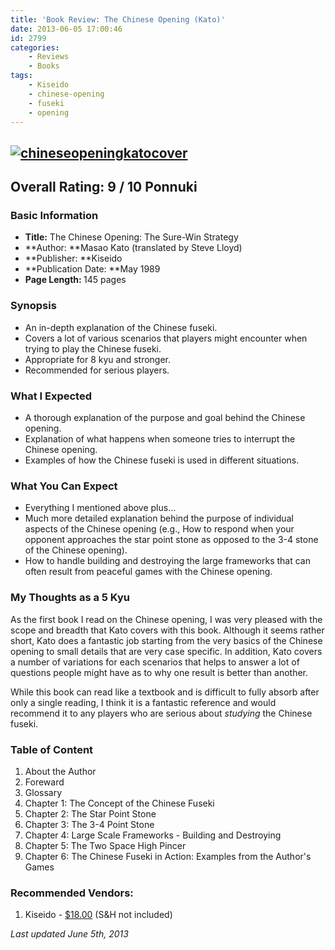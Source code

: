 ```yaml
---
title: 'Book Review: The Chinese Opening (Kato)'
date: 2013-06-05 17:00:46
id: 2799
categories:
	- Reviews
	- Books
tags:
	- Kiseido
	- chinese-opening
	- fuseki
	- opening
---
```


## [![chineseopeningkatocover](http://www.bengozen.com/wp-content/uploads/2013/06/chineseopeningkatocover.jpg)](http://www.bengozen.com/wp-content/uploads/2013/06/chineseopeningkatocover.jpg)

## Overall Rating: 9 / 10 Ponnuki

### Basic Information

*   **Title:** The Chinese Opening: The Sure-Win Strategy
*   **Author: **Masao Kato (translated by Steve Lloyd)
*   **Publisher: **Kiseido
*   **Publication Date: **May 1989
*   **<strong>Page Length:** </strong>145 pages

### Synopsis

*   An in-depth explanation of the Chinese fuseki.
*   Covers a lot of various scenarios that players might encounter when trying to play the Chinese fuseki.
*   Appropriate for 8 kyu and stronger.
*   Recommended for serious players.
<!--more-->

### What I Expected

*   <span style="line-height: 13px;">A thorough explanation of the purpose and goal behind the Chinese opening.</span>
*   Explanation of what happens when someone tries to interrupt the Chinese opening.
*   Examples of how the Chinese fuseki is used in different situations.

### What You Can Expect

*   <span style="line-height: 13px;">Everything I mentioned above plus...</span>
*   Much more detailed explanation behind the purpose of individual aspects of the Chinese opening (e.g., How to respond when your opponent approaches the star point stone as opposed to the 3-4 stone of the Chinese opening).
*   How to handle building and destroying the large frameworks that can often result from peaceful games with the Chinese opening.

### My Thoughts as a 5 Kyu

As the first book I read on the Chinese opening, I was very pleased with the scope and breadth that Kato covers with this book. Although it seems rather short, Kato does a fantastic job starting from the very basics of the Chinese opening to small details that are very case specific. In addition, Kato covers a number of variations for each scenarios that helps to answer a lot of questions people might have as to why one result is better than another.

While this book can read like a textbook and is difficult to fully absorb after only a single reading, I think it is a fantastic reference and would recommend it to any players who are serious about _studying_ the Chinese fuseki.

### Table of Content

1.  About the Author
2.  Foreward
3.  Glossary
4.  Chapter 1: The Concept of the Chinese Fuseki
5.  Chapter 2: The Star Point Stone
6.  Chapter 3: The 3-4 Point Stone
7.  Chapter 4: Large Scale Frameworks - Building and Destroying
8.  Chapter 5: The Two Space High Pincer
9.  Chapter 6: The Chinese Fuseki in Action: Examples from the Author's Games

### Recommended Vendors:

1.  Kiseido - [$18.00](http://www.kiseido.com/go_books.htm "Kiseido Order Form") (S&amp;H not included)

_Last updated June 5th, 2013_